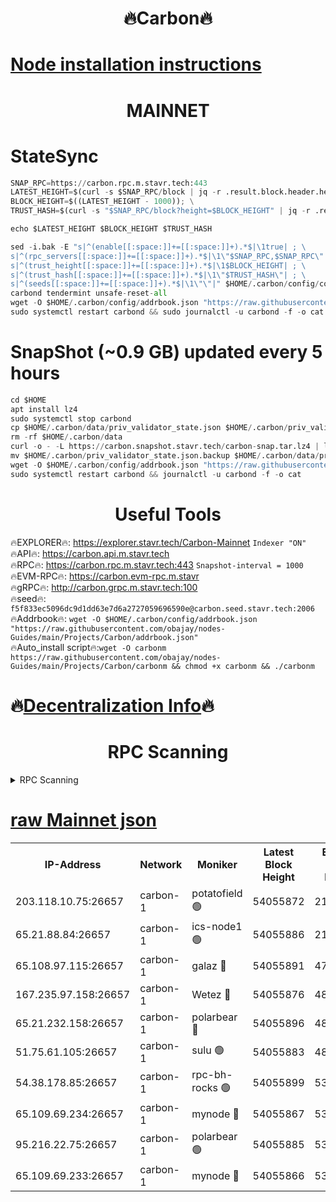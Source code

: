 <h1 align="center"> 🔥Carbon🔥</h1>

[Node installation instructions](https://github.com/obajay/nodes-Guides/tree/main/Projects/Carbon)
=
<h1 align="center"> MAINNET</h1>

# StateSync
```python
SNAP_RPC=https://carbon.rpc.m.stavr.tech:443
LATEST_HEIGHT=$(curl -s $SNAP_RPC/block | jq -r .result.block.header.height); \
BLOCK_HEIGHT=$((LATEST_HEIGHT - 1000)); \
TRUST_HASH=$(curl -s "$SNAP_RPC/block?height=$BLOCK_HEIGHT" | jq -r .result.block_id.hash)

echo $LATEST_HEIGHT $BLOCK_HEIGHT $TRUST_HASH

sed -i.bak -E "s|^(enable[[:space:]]+=[[:space:]]+).*$|\1true| ; \
s|^(rpc_servers[[:space:]]+=[[:space:]]+).*$|\1\"$SNAP_RPC,$SNAP_RPC\"| ; \
s|^(trust_height[[:space:]]+=[[:space:]]+).*$|\1$BLOCK_HEIGHT| ; \
s|^(trust_hash[[:space:]]+=[[:space:]]+).*$|\1\"$TRUST_HASH\"| ; \
s|^(seeds[[:space:]]+=[[:space:]]+).*$|\1\"\"|" $HOME/.carbon/config/config.toml
carbond tendermint unsafe-reset-all
wget -O $HOME/.carbon/config/addrbook.json "https://raw.githubusercontent.com/obajay/nodes-Guides/main/Projects/Carbon/addrbook.json"
sudo systemctl restart carbond && sudo journalctl -u carbond -f -o cat
```
# SnapShot (~0.9 GB) updated every 5 hours
```python
cd $HOME
apt install lz4
sudo systemctl stop carbond
cp $HOME/.carbon/data/priv_validator_state.json $HOME/.carbon/priv_validator_state.json.backup
rm -rf $HOME/.carbon/data
curl -o - -L https://carbon.snapshot.stavr.tech/carbon-snap.tar.lz4 | lz4 -c -d - | tar -x -C $HOME/.carbon --strip-components 2
mv $HOME/.carbon/priv_validator_state.json.backup $HOME/.carbon/data/priv_validator_state.json
wget -O $HOME/.carbon/config/addrbook.json "https://raw.githubusercontent.com/obajay/nodes-Guides/main/Projects/Carbon/addrbook.json"
sudo systemctl restart carbond && journalctl -u carbond -f -o cat
```

 <h1 align="center"> Useful Tools</h1>

🔥EXPLORER🔥:     https://explorer.stavr.tech/Carbon-Mainnet        `Indexer "ON"` \
🔥API🔥:          https://carbon.api.m.stavr.tech \
🔥RPC🔥:          https://carbon.rpc.m.stavr.tech:443              `Snapshot-interval = 1000` \
🔥EVM-RPC🔥:      https://carbon.evm-rpc.m.stavr \
🔥gRPC🔥:         http://carbon.grpc.m.stavr.tech:100 \
🔥seed🔥:      `f5f833ec5096dc9d1dd63e7d6a2727059696590e@carbon.seed.stavr.tech:2006` \
🔥Addrbook🔥:  `wget -O $HOME/.carbon/config/addrbook.json "https://raw.githubusercontent.com/obajay/nodes-Guides/main/Projects/Carbon/addrbook.json"` \
🔥Auto_install script🔥:`wget -O carbonm https://raw.githubusercontent.com/obajay/nodes-Guides/main/Projects/Carbon/carbonm && chmod +x carbonm && ./carbonm`

🔥[Decentralization Info](https://github.com/obajay/StateSync-snapshots/tree/main/Projects/Carbon/Decentralization)🔥
=
<h1 align="center"> RPC Scanning</h1>

<details>
<summary>RPC Scanning</summary>

<h2 align="center"> We scan nodes in real time every 4 hours. And we provide the final result of RPC endpoints.
We cannot influence the operation of these nodes in any way. </h2>


```python
If Voting Power is higher than 0 --> then the Node is a validator of the network and may be subject to attack and be a potential threat to the chain.
```
```python
We marked such validators with a red symbol
```

</details>

[raw Mainnet json](https://rpc-check.carbonm.stavr.tech/carbonm/rpc-carbonm-result.json)
=


<table><tr><th>IP-Address</th><th>Network</th><th>Moniker</th><th>Latest Block Height</th><th>Earliest Block Height</th><th>Catching Up</th><th>Tx Index</th><th>Voting Power</th><th>Scan Time</th></tr><tr><td>203.118.10.75:26657</td><td>carbon-1</td><td>potatofield 🟢</td><td>54055872</td><td>21164241</td><td>False</td><td>on</td><td>0</td><td>2024-02-24T02:31:03.672923525UTC</td></tr><tr><td>65.21.88.84:26657</td><td>carbon-1</td><td>ics-node1 🟢</td><td>54055886</td><td>21164241</td><td>False</td><td>off</td><td>0</td><td>2024-02-24T02:31:28.132242407UTC</td></tr><tr><td>65.108.97.115:26657</td><td>carbon-1</td><td>galaz 🔴</td><td>54055891</td><td>47374001</td><td>False</td><td>on</td><td>11329532296</td><td>2024-02-24T02:31:38.714444760UTC</td></tr><tr><td>167.235.97.158:26657</td><td>carbon-1</td><td>Wetez 🔴</td><td>54055876</td><td>48067570</td><td>False</td><td>on</td><td>1352746533</td><td>2024-02-24T02:31:10.140682519UTC</td></tr><tr><td>65.21.232.158:26657</td><td>carbon-1</td><td>polarbear 🔴</td><td>54055896</td><td>48126001</td><td>False</td><td>on</td><td>10502681356</td><td>2024-02-24T02:31:49.244953850UTC</td></tr><tr><td>51.75.61.105:26657</td><td>carbon-1</td><td>sulu 🟢</td><td>54055883</td><td>48742001</td><td>False</td><td>on</td><td>0</td><td>2024-02-24T02:31:21.331737347UTC</td></tr><tr><td>54.38.178.85:26657</td><td>carbon-1</td><td>rpc-bh-rocks 🟢</td><td>54055899</td><td>53130001</td><td>False</td><td>on</td><td>0</td><td>2024-02-24T02:31:55.666278028UTC</td></tr><tr><td>65.109.69.234:26657</td><td>carbon-1</td><td>mynode 🔴</td><td>54055867</td><td>53160001</td><td>False</td><td>off</td><td>12842038110</td><td>2024-02-24T02:30:52.382044267UTC</td></tr><tr><td>95.216.22.75:26657</td><td>carbon-1</td><td>polarbear 🟢</td><td>54055885</td><td>53882001</td><td>False</td><td>on</td><td>0</td><td>2024-02-24T02:31:25.723257558UTC</td></tr><tr><td>65.109.69.233:26657</td><td>carbon-1</td><td>mynode 🔴</td><td>54055866</td><td>53950001</td><td>False</td><td>off</td><td>8615478493</td><td>2024-02-24T02:30:52.015230825UTC</td></tr></table>
